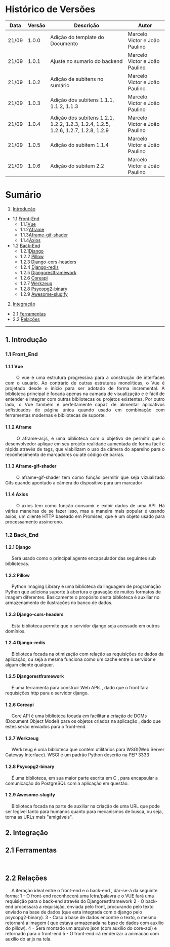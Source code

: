 # Histórico de Versões

Data|Versão|Descrição|Autor
-|-|-|-
21/09|1.0.0|Adição do template do Documento| Marcelo Victor e João Paulino |
21/09|1.0.1|Ajuste no sumario do backend | Marcelo Victor e João Paulino |
21/09|1.0.2|Adição de subitens no sumário | Marcelo Victor e João Paulino |
21/09|1.0.3|Adição dos subitens 1.1.1, 1.1.2, 1.1.3 | Marcelo Victor e João Paulino |
21/09|1.0.4|Adição dos subitens 1.2.1, 1.2.2, 1.2.3, 1.2.4, 1.2.5, 1.2.6, 1.2.7, 1.2.8, 1.2.9 | Marcelo Victor e João Paulino |
21/09|1.0.5|Adição do subitem 1.1.4 | Marcelo Victor e João Paulino |
21/09|1.0.6|Adição do subitem 2.2 | Marcelo Victor e João Paulino |

# Sumário

1. [Introdução](#1)
  - 1.1 [Front-End](#1_1)
  	- 1.1.1[Vue](#1_1_1)
	- 1.1.2[Aframe](#1_1_2) 
	- 1.1.3[Aframe-gif-shader](#1_1_3)
	- 1.1.4[Axios](#1_1_4)
  - 1.2 [Back-End](#1_2)
	- 1.2.1[Django](#1_2_1)
	- 1.2.2 [Pillow](#1_2_2)
	- 1.2.3 [Django-cors-headers](#1_2_3)
	- 1.2.4 [Django-redis](#1_2_4)
	- 1.2.5 [Djangorestframework](#1_2_5)
	- 1.2.6 [Coreapi](#1_2_6)
	- 1.2.7 [Werkzeug](#1_2_7)
	- 1.2.8 [Psycopg2-binary](#1_2_8)
	- 1.2.9 [Awesome-slugify](#1_2_9)
2. [Integração](#4)
  - 2.1 [Ferramentas](#2_1)
  - 2.2 [Relações](#2_2)
___
## 1. <a name="1">Introdução</a>

### 1.1 <a name ="1_1">Front_End</a>

#### 1.1.1 <a name ="1_1_1">Vue</a>

<p align="justify"> &emsp;&emsp; O vue é uma estrutura progressiva para a construção de interfaces com o usuário. Ao contrário de outras estruturas monolíticas, o Vue é projetado desde o início para ser adotado de forma incremental. A biblioteca principal é focada apenas na camada de visualização e é fácil de entender e integrar com outras bibliotecas ou projetos existentes. Por outro lado, o Vue também é perfeitamente capaz de alimentar aplicativos sofisticados de página única quando usado em combinação com ferramentas modernas e bibliotecas de suporte. </p>

#### 1.1.2 <a name ="1_1_2">Aframe</a>

<p align="justify"> &emsp;&emsp; O aframe-ar.js, é uma biblioteca com o objetivo de permitir que o desenvolvedor aplique em seu projeto realidade aumentada de forma fácil e rápida através de tags, que viabilizam o uso da câmera do aparelho para o reconhecimento de marcadores ou até código de barras. </p>

#### 1.1.3 <a name ="1_1_3">Aframe-gif-shader</a>

<p align="justify"> &emsp;&emsp; O aframe-gif-shader tem como função permitir que seja vizualizado Gifs quando apontado a câmera do dispositivo para um marcador </p>

#### 1.1.4 <a name ="1_1_4">Axios</a>

<p align="justify"> &emsp;&emsp; O axios tem como função consumir e exibir dados de uma API. Há várias maneiras de se fazer isso, mas a maneira mais popular é usando axios, um cliente HTTP baseado em Promises, que é um objeto usado para processamento assíncrono. </p>

### 1.2 <a name ="1_2">Back_End</a>

#### 1.2.1 <a name ="1_2_1">Django</a>
<p>&nbsp&nbsp&nbsp&nbsp
	Será usado como o principal agente encapsulador das seguintes sub bibliotecas.
</p>

#### 1.2.2 <a name ="1_2_2">Pillow</a>
<p>&nbsp&nbsp&nbsp&nbsp
	Python Imaging Library é uma biblioteca da linguagem de programação Python que adiciona suporte à abertura e gravação de muitos formatos de imagem diferentes. Basicamente o propósito desta biblioteca é auxiliar no armazenamento de ilustrações no banco de dados.
</p>

#### 1.2.3 <a name ="1_2_3">Django-cors-headers</a>
<p>&nbsp&nbsp&nbsp&nbsp
	Esta biblioteca permite que o servidor django seja acessado em outros domínios.
</p>

#### 1.2.4 <a name ="1_2_4">Django-redis</a>
<p>&nbsp&nbsp&nbsp&nbsp
	Biblioteca focada na otimização com relação as requisições de dados da aplicação, ou seja a mesma funciona como um cache entre o servidor e algum cliente qualquer.
</p>

#### 1.2.5 <a name ="1_2_5">Djangorestframework</a>
<p>&nbsp&nbsp&nbsp&nbsp
	É uma ferramenta para construir Web APIs , dado que o front fara requisições http para o servidor django.
</p>

#### 1.2.6 <a name ="1_2_6">Coreapi</a>
<p>&nbsp&nbsp&nbsp&nbsp
	Core API é uma biblioteca focada em facilitar a criação de DOMs (Document Object Model) para os objetos criados na aplicação , dado que estes serão enviados para o front-end.
</p>

#### 1.2.7 <a name ="1_2_7">Werkzeug</a>
<p>&nbsp&nbsp&nbsp&nbsp
	Werkzeug é uma biblioteca que contém utilitários para WSGI(Web Server Gateway Interface).
	WSGI é um padrão Python descrito na PEP 3333 
</p>

#### 1.2.8 <a name ="1_2_8">Psycopg2-binary</a>
<p>&nbsp&nbsp&nbsp&nbsp
	É uma biblioteca, em sua maior parte escrita em C , para encapsular a comunicação do PostgreSQL com a aplicação em questão.
</p>

#### 1.2.9 <a name ="1_2_9">Awesome-slugify</a>
<p>&nbsp&nbsp&nbsp&nbsp
	Biblioteca focada na parte de auxiliar na criação de uma URL que pode ser legível tanto para humanos quanto para mecanismos de busca, ou seja, torna as URLs mais "amigáveis".
</p>

## 2. <a name="2">Integração</a>

## 2.1 <a name="2_1">Ferramentas</a>

<p>&nbsp&nbsp&nbsp&nbsp
	
</p>

## 2.2 <a name="2_2">Relações</a>

<p>&nbsp&nbsp&nbsp&nbsp
	A iteração ideal entre o front-end e o back-end , dar-se-á da seguinte forma:
		1 - O front-end reconhecerá uma letra/palavra e o VUE fará uma requisição para o back-end através do Djangorestframework
		2 - O back-end processará a requisição, enviada pelo front, procurando pelo texto enviado na base de dados (que esta integrada com o django pelo psycopg2-binary).
		3 - Caso a base de dados encontre o texto, o mesmo retornará a imagem ( que estava armazenada na base de dados com auxilio do pillow).
		4 - Sera montado um arquivo json (com auxilio do core-api) e retornado para o front-end
		5 - O front-end irá renderizar a animacao com auxilio do ar.js na tela.

</p>